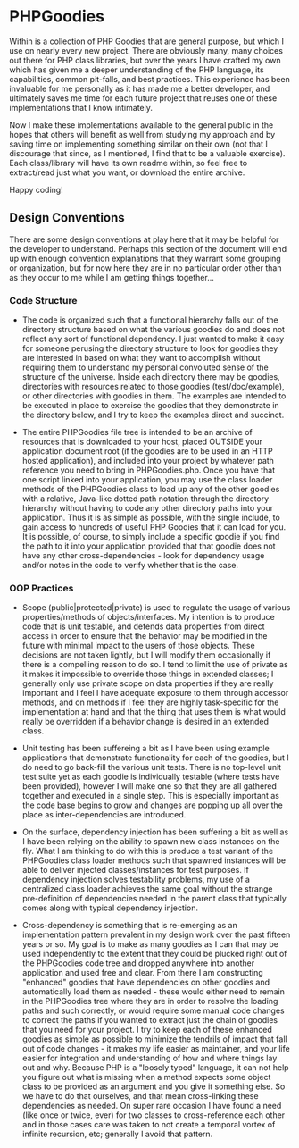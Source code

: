 # PHPGoodies

Within is a collection of PHP Goodies that are general purpose, but which I use on nearly every new project. There are obviously many, many choices out there for PHP class libraries, but over the years I have crafted my own which has given me a deeper understanding of the PHP language, its capabilities, common pit-falls, and best practices. This experience has been invaluable for me personally as it has made me a better developer, and ultimately saves me time for each future project that reuses one of these implementations that I know intimately.

Now I make these implementations available to the general public in the hopes that others will benefit as well from studying my approach and by saving time on implementing something similar on their own (not that I discourage that since, as I mentioned, I find that to be a valuable exercise). Each class/library will have its own readme within, so feel free to extract/read just what you want, or download the entire archive.

Happy coding!

## Design Conventions

There are some design conventions at play here that it may be helpful for the developer to understand. Perhaps this section of the document will end up with enough convention explanations that they warrant some grouping or organization, but for now here they are in no particular order other than as they occur to me while I am getting things together...


### Code Structure

* The code is organized such that a functional hierarchy falls out of the directory structure based on what the various goodies do and does not reflect any sort of functional dependency. I just wanted to make it easy for someone perusing the directory structure to look for goodies they are interested in based on what they want to accomplish without requiring them to understand my personal convoluted sense of the structure of the universe. Inside each directory there may be goodies, directories with resources related to those goodies (test/doc/example), or other directories with goodies in them. The examples are intended to be executed in place to exercise the goodies that they demonstrate in the directory below, and I try to keep the examples direct and succinct.

* The entire PHPGoodies file tree is intended to be an archive of resources that is downloaded to your host, placed OUTSIDE your application document root (if the goodies are to be used in an HTTP hosted application), and included into your project by whatever path reference you need to bring in PHPGoodies.php. Once you have that one script linked into your application, you may use the class loader methods of the PHPGoodies class to load up any of the other goodies with a relative, Java-like dotted path notation through the directory hierarchy without having to code any other directory paths into your application. Thus it is as simple as possible, with the single include, to gain access to hundreds of useful PHP Goodies that it can load for you. It is possible, of course, to simply include a specific goodie if you find the path to it into your application provided that that goodie does not have any other cross-dependencies - look for dependency usage and/or notes in the code to verify whether that is the case.


### OOP Practices

* Scope (public|protected|private) is used to regulate the usage of various properties/methods of objects/interfaces. My intention is to produce code that is unit testable, and defends data properties from direct access in order to ensure that the behavior may be modified in the future with minimal impact to the users of those objects. These decisions are not taken lightly, but I will modify them occasionally if there is a compelling reason to do so. I tend to limit the use of private as it makes it impossible to override those things in extended classes; I generally only use private scope on data properties if they are really important and I feel I have adequate exposure to them through accessor methods, and on methods if I feel they are highly task-specific for the implementation at hand and that the thing that uses them is what would really be overridden if a behavior change is desired in an extended class.

* Unit testing has been suffereing a bit as I have been using example applications that demonstrate functionality for each of the goodies, but I do need to go back-fill the various unit tests. There is no top-level unit test suite yet as each goodie is individually testable (where tests have been provided), however I will make one so that they are all gathered together and executed in a single step. This is especially important as the code base begins to grow and changes are popping up all over the place as inter-dependencies are introduced.

* On the surface, dependency injection has been suffering a bit as well as I have been relying on the ability to spawn new class instances on the fly. What I am thinking to do with this is produce a test variant of the PHPGoodies class loader methods such that spawned instances will be able to deliver injected classes/instances for test purposes. If dependency injection solves testability problems, my use of a centralized class loader achieves the same goal without the strange pre-definition of dependencies needed in the parent class that typically comes along with typical dependency injection.

* Cross-dependency is something that is re-emerging as an implementation pattern prevalent in my design work over the past fifteen years or so. My goal is to make as many goodies as I can that may be used independently to the extent that they could be plucked right out of the PHPGoodies code tree and dropped anywhere into another application and used free and clear. From there I am constructing "enhanced" goodies that have dependencies on other goodies and automatically load them as needed - these would either need to remain in the PHPGoodies tree where they are in order to resolve the loading paths and such correctly, or would require some manual code changes to correct the paths if you wanted to extract just the chain of goodies that you need for your project. I try to keep each of these enhanced goodies as simple as possible to minimize the tendrils of impact that fall out of code changes - it makes my life easier as maintainer, and your life easier for integration and understanding of how and where things lay out and why. Because PHP is a "loosely typed" language, it can not help you figure out what is missing when a method expects some object class to be provided as an argument and you give it something else. So we have to do that ourselves, and that mean cross-linking these dependencies as needed. On super rare occasion I have found a need (like once or twice, ever) for two classes to cross-reference each other and in those cases care was taken to not create a temporal vortex of infinite recursion, etc; generally I avoid that pattern.





